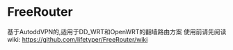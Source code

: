 FreeRouter
==========

基于AutoddVPN的,适用于DD_WRT和OpenWRT的翻墙路由方案
使用前请先阅读wiki:
https://github.com/lifetyper/FreeRouter/wiki
